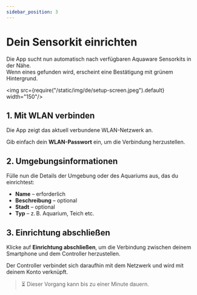 ```yaml
---
sidebar_position: 3
---
```


# Dein Sensorkit einrichten

Die App sucht nun automatisch nach verfügbaren Aquaware Sensorkits in der Nähe.  
Wenn eines gefunden wird, erscheint eine Bestätigung mit grünem Hintergrund.

<img src={require("/static/img/de/setup-screen.jpeg").default} width="150"/>

## 1. Mit WLAN verbinden

Die App zeigt das aktuell verbundene WLAN-Netzwerk an.

Gib einfach dein **WLAN-Passwort** ein, um die Verbindung herzustellen.

## 2. Umgebungsinformationen

Fülle nun die Details der Umgebung oder des Aquariums aus, das du einrichtest:

- **Name** – erforderlich  
- **Beschreibung** – optional  
- **Stadt** – optional  
- **Typ** – z. B. Aquarium, Teich etc.

## 3. Einrichtung abschließen

Klicke auf **Einrichtung abschließen**, um die Verbindung zwischen deinem Smartphone und dem Controller herzustellen.

Der Controller verbindet sich daraufhin mit dem Netzwerk und wird mit deinem Konto verknüpft.

> ⏳ Dieser Vorgang kann bis zu einer Minute dauern.
